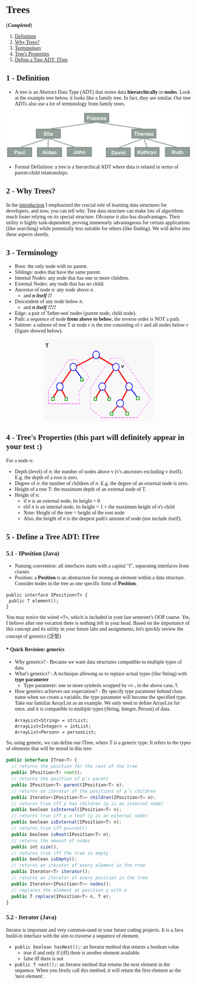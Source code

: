 <body style="font-family: serif"></body>

# Trees
(_**Completed**_)

1. [Definition](#definition)
2. [Why Trees?](#whytrees)
3. [Terminology](#terminology)
4. [Tree's Properties](#properties)
5. [Define a Tree ADT: ITree](#treeadt)

## 1 - Definition <a name="definition"></a>
- A tree is an Abstract Data Type (ADT) that stores data **hierarchically** in **nodes**. Look at the example tree below, it looks like a
family tree. In fact, they are similar. Our tree ADTs also use a lot of terminology from family trees.
<div align="center">
<img src="img/tree.png" width = "600">
</div>

- Formal Definition: a tree is a hierarchical ADT where data is related in terms of parent-child relationships.

## 2 - Why Trees? <a name="whytrees"></a>
In the [introduction](./01-intro.md) I emphasized the crucial role of learning data structures for developers, and now, 
you can tell why. Tree data structure can make lots of algorithms much faster relying on its special structure. Ofcourse it also
has disadvantages. Their utility is highly task-dependent, proving immensely advantageous for certain applications (like searching) while
potentially less suitable for others (like finding). We will delve into these aspects shortly.


## 3 - Terminology <a name="terminology"></a>
- Root: the only node with no parent.
- Siblings: nodes that have the same parent.
- Internal Nodes: any node that has one or more children.
- External Nodes: any node that has no child.
- Ancestor of node _n_: any node above _n_.
  - and ***_n_ itself !!***
- Descendent of any node below _n_.
  - and ***_n_ itself !!!!***
- Edge: a pair of 'father-son' nodes (parent node, child node).
- Path: a sequence of node **from above to below**, the reverse order is NOT a path.
- Subtree: a subtree of tree T at node _v_ is the tree consisting of _v_ and all nodes below _v_ (figure showed below).

<div align="center">
<img src="img/subtree.png" width = "300">
</div>

## 4 - Tree's Properties (this part will definitely appear in your test :) <a name="properties"></a>
For a node _n_:
- Depth (level) of _n_: the number of nodes above v (v's ancestors excluding v itself). E.g. the depth of a root is zero.
- Degree of _n_: the number of children of _n_. E.g. the degree of an external node is zero.
- Height of a tree T: the maximum depth of an external node of T.
- Height of _n_: 
  - if _n_ is an external node, its height = 0
  - elif _n_ is an internal node, its height = 1 + the maximum height of _n_'s child
  - Note: Height of the tree = height of the root node
  - Also, the height of _n_ is the deepest path's amount of node (not include itself).

## 5 - Define a Tree ADT: ITree <a name="treeadt"></a>
### 5.1 - IPosition (Java)
- Naming convention: all interfaces starts with a capital "I", separating interfaces from classes
- Position: a **Position** is an abstraction for storing an element within a data structure. Consider nodes in the tree as one specific form 
of **Position**.
```
public interface IPosition<T> {
 public T element();
}
```
You may notice the wired `<T>`, which is included in your last semester's OOP course. Yet, I believe after one vocation 
there is nothing left in your head. 
Based on the importance of this concept and its utility in your future labs and assignments,
let's quickly review the concept of generics (泛型) 

#### * Quick Revision: generics
- Why generics? - Because we want data structures compatible to multiple types of data.
- What's generics? - A technique allowing us to replace actual types (like String) with **type parameter** 
  - Type parameter: one or more symbols wrapped by `<>` , in the above case, `T`.
- How generics achieves our expectation? - By specify type parameter behind class name when we create a variable,
the type parameter will become the specified type. Take our familiar ArrayList<E> as an example. We only need to define ArrayList for once, 
and it is compatible to multiple types (String, Integer, Person) of data.
  ```
  ArrayList<String> = strList;
  ArrayList<Integer> = intList;
  ArrayList<Person> = personList;
  ```

So, using generic, we can define our ITree, where T is a generic type. It refers to the types of elements that will be 
stored in this tree:
``` javascript
public interface ITree<T> {
  // returns the position for the root of the tree
  public IPosition<T> root(); 
  // returns the position of p’s parent
  public IPosition<T> parent(IPosition<T> n); 
  // returns an iterator of the positions of p’s children
  public Iterator<IPosition<T>> children(IPosition<T> n);
  // returns true iff p has children (p is an internal node)
  public boolean isInternal(IPosition<T> n);
  // returns true iff p a leaf (p is an external node)
  public boolean isExternal(IPosition<T> n);
  // returns true iff p==root()
  public boolean isRoot(IPosition<T> n);
  // returns the amount of nodes
  public int size();
  // returns true iff the tree is empty
  public boolean isEmpty();
  // returns an iterator of every element in the tree
  public Iterator<T> iterator();
  // returns an iterator of every position in the tree
  public Iterator<IPosition<T>> nodes();
  // replaces the element at position p with e
  public T replace(IPosition<T> n, T e);
}
```

### 5.2 - Iterator (Java)
Iterator is important and very common-used in your future coding projects. It is a Java build-in interface with the aim to
traverse a sequence of element. 
- `public boolean hasNext();`: an Iterator method that returns a boolean value
  - true if and only if (iff) there is another element available.
  - false iff there is not
- `public T next();`: an Iterator method that returns the next element in the sequence. When you firstly call this method,
it will return the first element as the 'next element'.